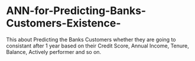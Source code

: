 # ANN-for-Predicting-Banks-Customers-Existence-
This about Predicting the Banks Customers whether they are going to consistant after 1 year based on their Credit Score, Annual Income, Tenure, Balance, Actively performer and so on. 
